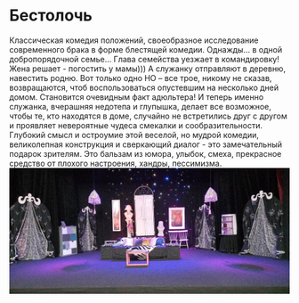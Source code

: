 # Бестолочь
Классическая комедия положений, своеобразное исследование современного брака в форме блестящей комедии. Однажды… в одной добропорядочной семье… Глава семейства уезжает в командировку! Жена решает - погостить у мамы))) А служанку отправляют в деревню, навестить родню. Вот только одно НО – все трое, никому не сказав, возвращаются, чтоб воспользоваться опустевшим на несколько дней домом. Становится очевидным факт адюльтера! И теперь именно служанка, вчерашняя недотепа и глупышка, делает все возможное, чтобы те, кто находятся в доме, случайно не встретились друг с другом и проявляет невероятные чудеса смекалки и сообразительности. Глубокий смысл и остроумие этой веселой, но мудрой комедии, великолепная конструкция и сверкающий диалог - это замечательный подарок зрителям. Это бальзам из юмора, улыбок, смеха, прекрасное средство от плохого настроения, хандры, пессимизма.
![Drag Racing](images/obshiiplan.jpg)